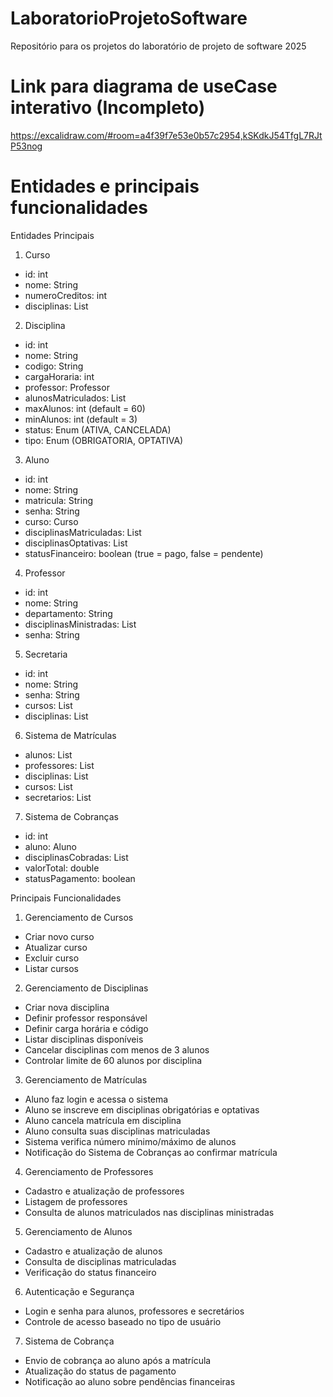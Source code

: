 # LaboratorioProjetoSoftware
Repositório para os projetos do laboratório de projeto de software 2025

# Link para diagrama de useCase interativo (Incompleto)
https://excalidraw.com/#room=a4f39f7e53e0b57c2954,kSKdkJ54TfgL7RJtP53nog

# Entidades e principais funcionalidades
Entidades Principais

1. Curso
- id: int
- nome: String
- numeroCreditos: int
- disciplinas: List<Disciplina>

2. Disciplina
- id: int
- nome: String
- codigo: String
- cargaHoraria: int
- professor: Professor
- alunosMatriculados: List<Aluno>
- maxAlunos: int (default = 60)
- minAlunos: int (default = 3)
- status: Enum (ATIVA, CANCELADA)
- tipo: Enum (OBRIGATORIA, OPTATIVA)

3. Aluno
- id: int
- nome: String
- matricula: String
- senha: String
- curso: Curso
- disciplinasMatriculadas: List<Disciplina>
- disciplinasOptativas: List<Disciplina>
- statusFinanceiro: boolean (true = pago, false = pendente)

4. Professor
- id: int
- nome: String
- departamento: String
- disciplinasMinistradas: List<Disciplina>
- senha: String

5. Secretaria
- id: int
- nome: String
- senha: String
- cursos: List<Curso>
- disciplinas: List<Disciplina>

6. Sistema de Matrículas
- alunos: List<Aluno>
- professores: List<Professor>
- disciplinas: List<Disciplina>
- cursos: List<Curso>
- secretarios: List<Secretaria>

7. Sistema de Cobranças
- id: int
- aluno: Aluno
- disciplinasCobradas: List<Disciplina>
- valorTotal: double
- statusPagamento: boolean

Principais Funcionalidades

1. Gerenciamento de Cursos
- Criar novo curso
- Atualizar curso
- Excluir curso
- Listar cursos

2. Gerenciamento de Disciplinas
- Criar nova disciplina
- Definir professor responsável
- Definir carga horária e código
- Listar disciplinas disponíveis
- Cancelar disciplinas com menos de 3 alunos
- Controlar limite de 60 alunos por disciplina

3. Gerenciamento de Matrículas
- Aluno faz login e acessa o sistema
- Aluno se inscreve em disciplinas obrigatórias e optativas
- Aluno cancela matrícula em disciplina
- Aluno consulta suas disciplinas matriculadas
- Sistema verifica número mínimo/máximo de alunos
- Notificação do Sistema de Cobranças ao confirmar matrícula

4. Gerenciamento de Professores
- Cadastro e atualização de professores
- Listagem de professores
- Consulta de alunos matriculados nas disciplinas ministradas

5. Gerenciamento de Alunos
- Cadastro e atualização de alunos
- Consulta de disciplinas matriculadas
- Verificação do status financeiro

6. Autenticação e Segurança
- Login e senha para alunos, professores e secretários
- Controle de acesso baseado no tipo de usuário

7. Sistema de Cobrança
- Envio de cobrança ao aluno após a matrícula
- Atualização do status de pagamento
- Notificação ao aluno sobre pendências financeiras
